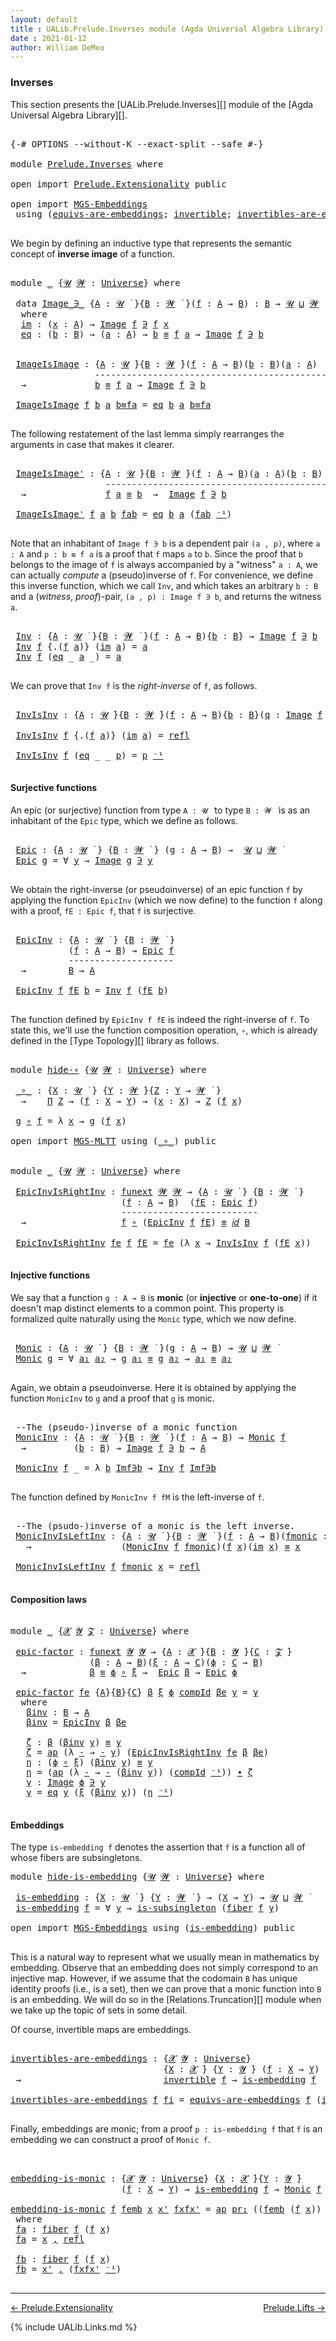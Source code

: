 ```yaml
---
layout: default
title : UALib.Prelude.Inverses module (Agda Universal Algebra Library)
date : 2021-01-12
author: William DeMeo
---
```


### <a id="inverses">Inverses</a>

This section presents the [UALib.Prelude.Inverses][] module of the [Agda Universal Algebra Library][].

<pre class="Agda">

<a id="290" class="Symbol">{-#</a> <a id="294" class="Keyword">OPTIONS</a> <a id="302" class="Pragma">--without-K</a> <a id="314" class="Pragma">--exact-split</a> <a id="328" class="Pragma">--safe</a> <a id="335" class="Symbol">#-}</a>

<a id="340" class="Keyword">module</a> <a id="347" href="Prelude.Inverses.html" class="Module">Prelude.Inverses</a> <a id="364" class="Keyword">where</a>

<a id="371" class="Keyword">open</a> <a id="376" class="Keyword">import</a> <a id="383" href="Prelude.Extensionality.html" class="Module">Prelude.Extensionality</a> <a id="406" class="Keyword">public</a>

<a id="414" class="Keyword">open</a> <a id="419" class="Keyword">import</a> <a id="426" href="MGS-Embeddings.html" class="Module">MGS-Embeddings</a>
 <a id="442" class="Keyword">using</a> <a id="448" class="Symbol">(</a><a id="449" href="MGS-Embeddings.html#1410" class="Function">equivs-are-embeddings</a><a id="470" class="Symbol">;</a> <a id="472" href="MGS-Equivalences.html#370" class="Function">invertible</a><a id="482" class="Symbol">;</a> <a id="484" href="MGS-Equivalences.html#2127" class="Function">invertibles-are-equivs</a><a id="506" class="Symbol">)</a> <a id="508" class="Keyword">public</a>

</pre>

We begin by defining an inductive type that represents the semantic concept of **inverse image** of a function.

<pre class="Agda">

<a id="655" class="Keyword">module</a> <a id="662" href="Prelude.Inverses.html#662" class="Module">_</a> <a id="664" class="Symbol">{</a><a id="665" href="Prelude.Inverses.html#665" class="Bound">𝓤</a> <a id="667" href="Prelude.Inverses.html#667" class="Bound">𝓦</a> <a id="669" class="Symbol">:</a> <a id="671" href="Agda.Primitive.html#423" class="Postulate">Universe</a><a id="679" class="Symbol">}</a> <a id="681" class="Keyword">where</a>

 <a id="689" class="Keyword">data</a> <a id="694" href="Prelude.Inverses.html#694" class="Datatype Operator">Image_∋_</a> <a id="703" class="Symbol">{</a><a id="704" href="Prelude.Inverses.html#704" class="Bound">A</a> <a id="706" class="Symbol">:</a> <a id="708" href="Prelude.Inverses.html#665" class="Bound">𝓤</a> <a id="710" href="Universes.html#403" class="Function Operator">̇</a> <a id="712" class="Symbol">}{</a><a id="714" href="Prelude.Inverses.html#714" class="Bound">B</a> <a id="716" class="Symbol">:</a> <a id="718" href="Prelude.Inverses.html#667" class="Bound">𝓦</a> <a id="720" href="Universes.html#403" class="Function Operator">̇</a> <a id="722" class="Symbol">}(</a><a id="724" href="Prelude.Inverses.html#724" class="Bound">f</a> <a id="726" class="Symbol">:</a> <a id="728" href="Prelude.Inverses.html#704" class="Bound">A</a> <a id="730" class="Symbol">→</a> <a id="732" href="Prelude.Inverses.html#714" class="Bound">B</a><a id="733" class="Symbol">)</a> <a id="735" class="Symbol">:</a> <a id="737" href="Prelude.Inverses.html#714" class="Bound">B</a> <a id="739" class="Symbol">→</a> <a id="741" href="Prelude.Inverses.html#665" class="Bound">𝓤</a> <a id="743" href="Agda.Primitive.html#636" class="Primitive Operator">⊔</a> <a id="745" href="Prelude.Inverses.html#667" class="Bound">𝓦</a> <a id="747" href="Universes.html#403" class="Function Operator">̇</a>
  <a id="751" class="Keyword">where</a>
  <a id="759" href="Prelude.Inverses.html#759" class="InductiveConstructor">im</a> <a id="762" class="Symbol">:</a> <a id="764" class="Symbol">(</a><a id="765" href="Prelude.Inverses.html#765" class="Bound">x</a> <a id="767" class="Symbol">:</a> <a id="769" href="Prelude.Inverses.html#704" class="Bound">A</a><a id="770" class="Symbol">)</a> <a id="772" class="Symbol">→</a> <a id="774" href="Prelude.Inverses.html#694" class="Datatype Operator">Image</a> <a id="780" href="Prelude.Inverses.html#724" class="Bound">f</a> <a id="782" href="Prelude.Inverses.html#694" class="Datatype Operator">∋</a> <a id="784" href="Prelude.Inverses.html#724" class="Bound">f</a> <a id="786" href="Prelude.Inverses.html#765" class="Bound">x</a>
  <a id="790" href="Prelude.Inverses.html#790" class="InductiveConstructor">eq</a> <a id="793" class="Symbol">:</a> <a id="795" class="Symbol">(</a><a id="796" href="Prelude.Inverses.html#796" class="Bound">b</a> <a id="798" class="Symbol">:</a> <a id="800" href="Prelude.Inverses.html#714" class="Bound">B</a><a id="801" class="Symbol">)</a> <a id="803" class="Symbol">→</a> <a id="805" class="Symbol">(</a><a id="806" href="Prelude.Inverses.html#806" class="Bound">a</a> <a id="808" class="Symbol">:</a> <a id="810" href="Prelude.Inverses.html#704" class="Bound">A</a><a id="811" class="Symbol">)</a> <a id="813" class="Symbol">→</a> <a id="815" href="Prelude.Inverses.html#796" class="Bound">b</a> <a id="817" href="Prelude.Equality.html#1231" class="Datatype Operator">≡</a> <a id="819" href="Prelude.Inverses.html#724" class="Bound">f</a> <a id="821" href="Prelude.Inverses.html#806" class="Bound">a</a> <a id="823" class="Symbol">→</a> <a id="825" href="Prelude.Inverses.html#694" class="Datatype Operator">Image</a> <a id="831" href="Prelude.Inverses.html#724" class="Bound">f</a> <a id="833" href="Prelude.Inverses.html#694" class="Datatype Operator">∋</a> <a id="835" href="Prelude.Inverses.html#796" class="Bound">b</a>


 <a id="840" href="Prelude.Inverses.html#840" class="Function">ImageIsImage</a> <a id="853" class="Symbol">:</a> <a id="855" class="Symbol">{</a><a id="856" href="Prelude.Inverses.html#856" class="Bound">A</a> <a id="858" class="Symbol">:</a> <a id="860" href="Prelude.Inverses.html#665" class="Bound">𝓤</a> <a id="862" href="Universes.html#403" class="Function Operator">̇</a><a id="863" class="Symbol">}{</a><a id="865" href="Prelude.Inverses.html#865" class="Bound">B</a> <a id="867" class="Symbol">:</a> <a id="869" href="Prelude.Inverses.html#667" class="Bound">𝓦</a> <a id="871" href="Universes.html#403" class="Function Operator">̇</a><a id="872" class="Symbol">}(</a><a id="874" href="Prelude.Inverses.html#874" class="Bound">f</a> <a id="876" class="Symbol">:</a> <a id="878" href="Prelude.Inverses.html#856" class="Bound">A</a> <a id="880" class="Symbol">→</a> <a id="882" href="Prelude.Inverses.html#865" class="Bound">B</a><a id="883" class="Symbol">)(</a><a id="885" href="Prelude.Inverses.html#885" class="Bound">b</a> <a id="887" class="Symbol">:</a> <a id="889" href="Prelude.Inverses.html#865" class="Bound">B</a><a id="890" class="Symbol">)(</a><a id="892" href="Prelude.Inverses.html#892" class="Bound">a</a> <a id="894" class="Symbol">:</a> <a id="896" href="Prelude.Inverses.html#856" class="Bound">A</a><a id="897" class="Symbol">)</a>
                <a id="915" class="Comment">---------------------------------------------</a>
  <a id="963" class="Symbol">→</a>             <a id="977" href="Prelude.Inverses.html#885" class="Bound">b</a> <a id="979" href="Prelude.Equality.html#1231" class="Datatype Operator">≡</a> <a id="981" href="Prelude.Inverses.html#874" class="Bound">f</a> <a id="983" href="Prelude.Inverses.html#892" class="Bound">a</a> <a id="985" class="Symbol">→</a> <a id="987" href="Prelude.Inverses.html#694" class="Datatype Operator">Image</a> <a id="993" href="Prelude.Inverses.html#874" class="Bound">f</a> <a id="995" href="Prelude.Inverses.html#694" class="Datatype Operator">∋</a> <a id="997" href="Prelude.Inverses.html#885" class="Bound">b</a>

 <a id="1001" href="Prelude.Inverses.html#840" class="Function">ImageIsImage</a> <a id="1014" href="Prelude.Inverses.html#1014" class="Bound">f</a> <a id="1016" href="Prelude.Inverses.html#1016" class="Bound">b</a> <a id="1018" href="Prelude.Inverses.html#1018" class="Bound">a</a> <a id="1020" href="Prelude.Inverses.html#1020" class="Bound">b≡fa</a> <a id="1025" class="Symbol">=</a> <a id="1027" href="Prelude.Inverses.html#790" class="InductiveConstructor">eq</a> <a id="1030" href="Prelude.Inverses.html#1016" class="Bound">b</a> <a id="1032" href="Prelude.Inverses.html#1018" class="Bound">a</a> <a id="1034" href="Prelude.Inverses.html#1020" class="Bound">b≡fa</a>

</pre>

The following restatement of the last lemma simply rearranges the arguments in case that makes it clearer.

<pre class="Agda">

 <a id="1175" href="Prelude.Inverses.html#1175" class="Function">ImageIsImage&#39;</a> <a id="1189" class="Symbol">:</a> <a id="1191" class="Symbol">{</a><a id="1192" href="Prelude.Inverses.html#1192" class="Bound">A</a> <a id="1194" class="Symbol">:</a> <a id="1196" href="Prelude.Inverses.html#665" class="Bound">𝓤</a> <a id="1198" href="Universes.html#403" class="Function Operator">̇</a><a id="1199" class="Symbol">}{</a><a id="1201" href="Prelude.Inverses.html#1201" class="Bound">B</a> <a id="1203" class="Symbol">:</a> <a id="1205" href="Prelude.Inverses.html#667" class="Bound">𝓦</a> <a id="1207" href="Universes.html#403" class="Function Operator">̇</a><a id="1208" class="Symbol">}(</a><a id="1210" href="Prelude.Inverses.html#1210" class="Bound">f</a> <a id="1212" class="Symbol">:</a> <a id="1214" href="Prelude.Inverses.html#1192" class="Bound">A</a> <a id="1216" class="Symbol">→</a> <a id="1218" href="Prelude.Inverses.html#1201" class="Bound">B</a><a id="1219" class="Symbol">)(</a><a id="1221" href="Prelude.Inverses.html#1221" class="Bound">a</a> <a id="1223" class="Symbol">:</a> <a id="1225" href="Prelude.Inverses.html#1192" class="Bound">A</a><a id="1226" class="Symbol">)(</a><a id="1228" href="Prelude.Inverses.html#1228" class="Bound">b</a> <a id="1230" class="Symbol">:</a> <a id="1232" href="Prelude.Inverses.html#1201" class="Bound">B</a><a id="1233" class="Symbol">)</a>
                  <a id="1253" class="Comment">---------------------------------------------</a>
  <a id="1301" class="Symbol">→</a>               <a id="1317" href="Prelude.Inverses.html#1210" class="Bound">f</a> <a id="1319" href="Prelude.Inverses.html#1221" class="Bound">a</a> <a id="1321" href="Prelude.Equality.html#1231" class="Datatype Operator">≡</a> <a id="1323" href="Prelude.Inverses.html#1228" class="Bound">b</a>  <a id="1326" class="Symbol">→</a>  <a id="1329" href="Prelude.Inverses.html#694" class="Datatype Operator">Image</a> <a id="1335" href="Prelude.Inverses.html#1210" class="Bound">f</a> <a id="1337" href="Prelude.Inverses.html#694" class="Datatype Operator">∋</a> <a id="1339" href="Prelude.Inverses.html#1228" class="Bound">b</a>

 <a id="1343" href="Prelude.Inverses.html#1175" class="Function">ImageIsImage&#39;</a> <a id="1357" href="Prelude.Inverses.html#1357" class="Bound">f</a> <a id="1359" href="Prelude.Inverses.html#1359" class="Bound">a</a> <a id="1361" href="Prelude.Inverses.html#1361" class="Bound">b</a> <a id="1363" href="Prelude.Inverses.html#1363" class="Bound">fab</a> <a id="1367" class="Symbol">=</a> <a id="1369" href="Prelude.Inverses.html#790" class="InductiveConstructor">eq</a> <a id="1372" href="Prelude.Inverses.html#1361" class="Bound">b</a> <a id="1374" href="Prelude.Inverses.html#1359" class="Bound">a</a> <a id="1376" class="Symbol">(</a><a id="1377" href="Prelude.Inverses.html#1363" class="Bound">fab</a> <a id="1381" href="MGS-MLTT.html#6125" class="Function Operator">⁻¹</a><a id="1383" class="Symbol">)</a>

</pre>

Note that an inhabitant of `Image f ∋ b` is a dependent pair `(a , p)`, where `a : A` and `p : b ≡ f a` is a proof that `f` maps `a` to `b`.  Since the proof that `b` belongs to the image of `f` is always accompanied by a "witness" `a : A`, we can actually *compute* a (pseudo)inverse of `f`. For convenience, we define this inverse function, which we call `Inv`, and which takes an arbitrary `b : B` and a (*witness*, *proof*)-pair, `(a , p) : Image f ∋ b`, and returns the witness `a`.

<pre class="Agda">

 <a id="1902" href="Prelude.Inverses.html#1902" class="Function">Inv</a> <a id="1906" class="Symbol">:</a> <a id="1908" class="Symbol">{</a><a id="1909" href="Prelude.Inverses.html#1909" class="Bound">A</a> <a id="1911" class="Symbol">:</a> <a id="1913" href="Prelude.Inverses.html#665" class="Bound">𝓤</a> <a id="1915" href="Universes.html#403" class="Function Operator">̇</a> <a id="1917" class="Symbol">}{</a><a id="1919" href="Prelude.Inverses.html#1919" class="Bound">B</a> <a id="1921" class="Symbol">:</a> <a id="1923" href="Prelude.Inverses.html#667" class="Bound">𝓦</a> <a id="1925" href="Universes.html#403" class="Function Operator">̇</a> <a id="1927" class="Symbol">}(</a><a id="1929" href="Prelude.Inverses.html#1929" class="Bound">f</a> <a id="1931" class="Symbol">:</a> <a id="1933" href="Prelude.Inverses.html#1909" class="Bound">A</a> <a id="1935" class="Symbol">→</a> <a id="1937" href="Prelude.Inverses.html#1919" class="Bound">B</a><a id="1938" class="Symbol">){</a><a id="1940" href="Prelude.Inverses.html#1940" class="Bound">b</a> <a id="1942" class="Symbol">:</a> <a id="1944" href="Prelude.Inverses.html#1919" class="Bound">B</a><a id="1945" class="Symbol">}</a> <a id="1947" class="Symbol">→</a> <a id="1949" href="Prelude.Inverses.html#694" class="Datatype Operator">Image</a> <a id="1955" href="Prelude.Inverses.html#1929" class="Bound">f</a> <a id="1957" href="Prelude.Inverses.html#694" class="Datatype Operator">∋</a> <a id="1959" href="Prelude.Inverses.html#1940" class="Bound">b</a>  <a id="1962" class="Symbol">→</a>  <a id="1965" href="Prelude.Inverses.html#1909" class="Bound">A</a>
 <a id="1968" href="Prelude.Inverses.html#1902" class="Function">Inv</a> <a id="1972" href="Prelude.Inverses.html#1972" class="Bound">f</a> <a id="1974" class="Symbol">{</a><a id="1975" class="DottedPattern Symbol">.(</a><a id="1977" href="Prelude.Inverses.html#1972" class="DottedPattern Bound">f</a> <a id="1979" href="Prelude.Inverses.html#1987" class="DottedPattern Bound">a</a><a id="1980" class="DottedPattern Symbol">)</a><a id="1981" class="Symbol">}</a> <a id="1983" class="Symbol">(</a><a id="1984" href="Prelude.Inverses.html#759" class="InductiveConstructor">im</a> <a id="1987" href="Prelude.Inverses.html#1987" class="Bound">a</a><a id="1988" class="Symbol">)</a> <a id="1990" class="Symbol">=</a> <a id="1992" href="Prelude.Inverses.html#1987" class="Bound">a</a>
 <a id="1995" href="Prelude.Inverses.html#1902" class="Function">Inv</a> <a id="1999" href="Prelude.Inverses.html#1999" class="Bound">f</a> <a id="2001" class="Symbol">(</a><a id="2002" href="Prelude.Inverses.html#790" class="InductiveConstructor">eq</a> <a id="2005" class="Symbol">_</a> <a id="2007" href="Prelude.Inverses.html#2007" class="Bound">a</a> <a id="2009" class="Symbol">_)</a> <a id="2012" class="Symbol">=</a> <a id="2014" href="Prelude.Inverses.html#2007" class="Bound">a</a>

</pre>

We can prove that `Inv f` is the *right-inverse* of `f`, as follows.

<pre class="Agda">

 <a id="2114" href="Prelude.Inverses.html#2114" class="Function">InvIsInv</a> <a id="2123" class="Symbol">:</a> <a id="2125" class="Symbol">{</a><a id="2126" href="Prelude.Inverses.html#2126" class="Bound">A</a> <a id="2128" class="Symbol">:</a> <a id="2130" href="Prelude.Inverses.html#665" class="Bound">𝓤</a> <a id="2132" href="Universes.html#403" class="Function Operator">̇</a><a id="2133" class="Symbol">}{</a><a id="2135" href="Prelude.Inverses.html#2135" class="Bound">B</a> <a id="2137" class="Symbol">:</a> <a id="2139" href="Prelude.Inverses.html#667" class="Bound">𝓦</a> <a id="2141" href="Universes.html#403" class="Function Operator">̇</a><a id="2142" class="Symbol">}(</a><a id="2144" href="Prelude.Inverses.html#2144" class="Bound">f</a> <a id="2146" class="Symbol">:</a> <a id="2148" href="Prelude.Inverses.html#2126" class="Bound">A</a> <a id="2150" class="Symbol">→</a> <a id="2152" href="Prelude.Inverses.html#2135" class="Bound">B</a><a id="2153" class="Symbol">){</a><a id="2155" href="Prelude.Inverses.html#2155" class="Bound">b</a> <a id="2157" class="Symbol">:</a> <a id="2159" href="Prelude.Inverses.html#2135" class="Bound">B</a><a id="2160" class="Symbol">}(</a><a id="2162" href="Prelude.Inverses.html#2162" class="Bound">q</a> <a id="2164" class="Symbol">:</a> <a id="2166" href="Prelude.Inverses.html#694" class="Datatype Operator">Image</a> <a id="2172" href="Prelude.Inverses.html#2144" class="Bound">f</a> <a id="2174" href="Prelude.Inverses.html#694" class="Datatype Operator">∋</a> <a id="2176" href="Prelude.Inverses.html#2155" class="Bound">b</a><a id="2177" class="Symbol">)</a> <a id="2179" class="Symbol">→</a> <a id="2181" href="Prelude.Inverses.html#2144" class="Bound">f</a><a id="2182" class="Symbol">(</a><a id="2183" href="Prelude.Inverses.html#1902" class="Function">Inv</a> <a id="2187" href="Prelude.Inverses.html#2144" class="Bound">f</a> <a id="2189" href="Prelude.Inverses.html#2162" class="Bound">q</a><a id="2190" class="Symbol">)</a> <a id="2192" href="Prelude.Equality.html#1231" class="Datatype Operator">≡</a> <a id="2194" href="Prelude.Inverses.html#2155" class="Bound">b</a>

 <a id="2198" href="Prelude.Inverses.html#2114" class="Function">InvIsInv</a> <a id="2207" href="Prelude.Inverses.html#2207" class="Bound">f</a> <a id="2209" class="Symbol">{</a><a id="2210" class="DottedPattern Symbol">.(</a><a id="2212" href="Prelude.Inverses.html#2207" class="DottedPattern Bound">f</a> <a id="2214" href="Prelude.Inverses.html#2222" class="DottedPattern Bound">a</a><a id="2215" class="DottedPattern Symbol">)</a><a id="2216" class="Symbol">}</a> <a id="2218" class="Symbol">(</a><a id="2219" href="Prelude.Inverses.html#759" class="InductiveConstructor">im</a> <a id="2222" href="Prelude.Inverses.html#2222" class="Bound">a</a><a id="2223" class="Symbol">)</a> <a id="2225" class="Symbol">=</a> <a id="2227" href="Identity-Type.html#162" class="InductiveConstructor">refl</a>

 <a id="2234" href="Prelude.Inverses.html#2114" class="Function">InvIsInv</a> <a id="2243" href="Prelude.Inverses.html#2243" class="Bound">f</a> <a id="2245" class="Symbol">(</a><a id="2246" href="Prelude.Inverses.html#790" class="InductiveConstructor">eq</a> <a id="2249" class="Symbol">_</a> <a id="2251" class="Symbol">_</a> <a id="2253" href="Prelude.Inverses.html#2253" class="Bound">p</a><a id="2254" class="Symbol">)</a> <a id="2256" class="Symbol">=</a> <a id="2258" href="Prelude.Inverses.html#2253" class="Bound">p</a> <a id="2260" href="MGS-MLTT.html#6125" class="Function Operator">⁻¹</a>

</pre>





#### <a id="surjective-functions">Surjective functions</a>

An epic (or surjective) function from type `A : 𝓤 ̇` to type `B : 𝓦 ̇` is as an inhabitant of the `Epic` type, which we define as follows.

<pre class="Agda">

 <a id="2495" href="Prelude.Inverses.html#2495" class="Function">Epic</a> <a id="2500" class="Symbol">:</a> <a id="2502" class="Symbol">{</a><a id="2503" href="Prelude.Inverses.html#2503" class="Bound">A</a> <a id="2505" class="Symbol">:</a> <a id="2507" href="Prelude.Inverses.html#665" class="Bound">𝓤</a> <a id="2509" href="Universes.html#403" class="Function Operator">̇</a> <a id="2511" class="Symbol">}</a> <a id="2513" class="Symbol">{</a><a id="2514" href="Prelude.Inverses.html#2514" class="Bound">B</a> <a id="2516" class="Symbol">:</a> <a id="2518" href="Prelude.Inverses.html#667" class="Bound">𝓦</a> <a id="2520" href="Universes.html#403" class="Function Operator">̇</a> <a id="2522" class="Symbol">}</a> <a id="2524" class="Symbol">(</a><a id="2525" href="Prelude.Inverses.html#2525" class="Bound">g</a> <a id="2527" class="Symbol">:</a> <a id="2529" href="Prelude.Inverses.html#2503" class="Bound">A</a> <a id="2531" class="Symbol">→</a> <a id="2533" href="Prelude.Inverses.html#2514" class="Bound">B</a><a id="2534" class="Symbol">)</a> <a id="2536" class="Symbol">→</a>  <a id="2539" href="Prelude.Inverses.html#665" class="Bound">𝓤</a> <a id="2541" href="Agda.Primitive.html#636" class="Primitive Operator">⊔</a> <a id="2543" href="Prelude.Inverses.html#667" class="Bound">𝓦</a> <a id="2545" href="Universes.html#403" class="Function Operator">̇</a>
 <a id="2548" href="Prelude.Inverses.html#2495" class="Function">Epic</a> <a id="2553" href="Prelude.Inverses.html#2553" class="Bound">g</a> <a id="2555" class="Symbol">=</a> <a id="2557" class="Symbol">∀</a> <a id="2559" href="Prelude.Inverses.html#2559" class="Bound">y</a> <a id="2561" class="Symbol">→</a> <a id="2563" href="Prelude.Inverses.html#694" class="Datatype Operator">Image</a> <a id="2569" href="Prelude.Inverses.html#2553" class="Bound">g</a> <a id="2571" href="Prelude.Inverses.html#694" class="Datatype Operator">∋</a> <a id="2573" href="Prelude.Inverses.html#2559" class="Bound">y</a>

</pre>

We obtain the right-inverse (or pseudoinverse) of an epic function `f` by applying the function `EpicInv` (which we now define) to the function `f` along with a proof, `fE : Epic f`, that `f` is surjective.

<pre class="Agda">

 <a id="2811" href="Prelude.Inverses.html#2811" class="Function">EpicInv</a> <a id="2819" class="Symbol">:</a> <a id="2821" class="Symbol">{</a><a id="2822" href="Prelude.Inverses.html#2822" class="Bound">A</a> <a id="2824" class="Symbol">:</a> <a id="2826" href="Prelude.Inverses.html#665" class="Bound">𝓤</a> <a id="2828" href="Universes.html#403" class="Function Operator">̇</a> <a id="2830" class="Symbol">}</a> <a id="2832" class="Symbol">{</a><a id="2833" href="Prelude.Inverses.html#2833" class="Bound">B</a> <a id="2835" class="Symbol">:</a> <a id="2837" href="Prelude.Inverses.html#667" class="Bound">𝓦</a> <a id="2839" href="Universes.html#403" class="Function Operator">̇</a> <a id="2841" class="Symbol">}</a>
           <a id="2854" class="Symbol">(</a><a id="2855" href="Prelude.Inverses.html#2855" class="Bound">f</a> <a id="2857" class="Symbol">:</a> <a id="2859" href="Prelude.Inverses.html#2822" class="Bound">A</a> <a id="2861" class="Symbol">→</a> <a id="2863" href="Prelude.Inverses.html#2833" class="Bound">B</a><a id="2864" class="Symbol">)</a> <a id="2866" class="Symbol">→</a> <a id="2868" href="Prelude.Inverses.html#2495" class="Function">Epic</a> <a id="2873" href="Prelude.Inverses.html#2855" class="Bound">f</a>
           <a id="2886" class="Comment">--------------------</a>
  <a id="2909" class="Symbol">→</a>        <a id="2918" href="Prelude.Inverses.html#2833" class="Bound">B</a> <a id="2920" class="Symbol">→</a> <a id="2922" href="Prelude.Inverses.html#2822" class="Bound">A</a>

 <a id="2926" href="Prelude.Inverses.html#2811" class="Function">EpicInv</a> <a id="2934" href="Prelude.Inverses.html#2934" class="Bound">f</a> <a id="2936" href="Prelude.Inverses.html#2936" class="Bound">fE</a> <a id="2939" href="Prelude.Inverses.html#2939" class="Bound">b</a> <a id="2941" class="Symbol">=</a> <a id="2943" href="Prelude.Inverses.html#1902" class="Function">Inv</a> <a id="2947" href="Prelude.Inverses.html#2934" class="Bound">f</a> <a id="2949" class="Symbol">(</a><a id="2950" href="Prelude.Inverses.html#2936" class="Bound">fE</a> <a id="2953" href="Prelude.Inverses.html#2939" class="Bound">b</a><a id="2954" class="Symbol">)</a>

</pre>

The function defined by `EpicInv f fE` is indeed the right-inverse of `f`. To state this, we'll use the function composition operation, `∘`, which is already defined in the [Type Topology][] library as follows.

<pre class="Agda">

<a id="3195" class="Keyword">module</a> <a id="hide-∘"></a><a id="3202" href="Prelude.Inverses.html#3202" class="Module">hide-∘</a> <a id="3209" class="Symbol">{</a><a id="3210" href="Prelude.Inverses.html#3210" class="Bound">𝓤</a> <a id="3212" href="Prelude.Inverses.html#3212" class="Bound">𝓦</a> <a id="3214" class="Symbol">:</a> <a id="3216" href="Agda.Primitive.html#423" class="Postulate">Universe</a><a id="3224" class="Symbol">}</a> <a id="3226" class="Keyword">where</a>

 <a id="hide-∘._∘_"></a><a id="3234" href="Prelude.Inverses.html#3234" class="Function Operator">_∘_</a> <a id="3238" class="Symbol">:</a> <a id="3240" class="Symbol">{</a><a id="3241" href="Prelude.Inverses.html#3241" class="Bound">X</a> <a id="3243" class="Symbol">:</a> <a id="3245" href="Prelude.Inverses.html#3210" class="Bound">𝓤</a> <a id="3247" href="Universes.html#403" class="Function Operator">̇</a> <a id="3249" class="Symbol">}</a> <a id="3251" class="Symbol">{</a><a id="3252" href="Prelude.Inverses.html#3252" class="Bound">Y</a> <a id="3254" class="Symbol">:</a> <a id="3256" href="Prelude.Inverses.html#3212" class="Bound">𝓦</a> <a id="3258" href="Universes.html#403" class="Function Operator">̇</a><a id="3259" class="Symbol">}{</a><a id="3261" href="Prelude.Inverses.html#3261" class="Bound">Z</a> <a id="3263" class="Symbol">:</a> <a id="3265" href="Prelude.Inverses.html#3252" class="Bound">Y</a> <a id="3267" class="Symbol">→</a> <a id="3269" href="Prelude.Inverses.html#3212" class="Bound">𝓦</a> <a id="3271" href="Universes.html#403" class="Function Operator">̇</a> <a id="3273" class="Symbol">}</a>
  <a id="3277" class="Symbol">→</a>    <a id="3282" href="MGS-MLTT.html#3562" class="Function">Π</a> <a id="3284" href="Prelude.Inverses.html#3261" class="Bound">Z</a> <a id="3286" class="Symbol">→</a> <a id="3288" class="Symbol">(</a><a id="3289" href="Prelude.Inverses.html#3289" class="Bound">f</a> <a id="3291" class="Symbol">:</a> <a id="3293" href="Prelude.Inverses.html#3241" class="Bound">X</a> <a id="3295" class="Symbol">→</a> <a id="3297" href="Prelude.Inverses.html#3252" class="Bound">Y</a><a id="3298" class="Symbol">)</a> <a id="3300" class="Symbol">→</a> <a id="3302" class="Symbol">(</a><a id="3303" href="Prelude.Inverses.html#3303" class="Bound">x</a> <a id="3305" class="Symbol">:</a> <a id="3307" href="Prelude.Inverses.html#3241" class="Bound">X</a><a id="3308" class="Symbol">)</a> <a id="3310" class="Symbol">→</a> <a id="3312" href="Prelude.Inverses.html#3261" class="Bound">Z</a> <a id="3314" class="Symbol">(</a><a id="3315" href="Prelude.Inverses.html#3289" class="Bound">f</a> <a id="3317" href="Prelude.Inverses.html#3303" class="Bound">x</a><a id="3318" class="Symbol">)</a>

 <a id="3322" href="Prelude.Inverses.html#3322" class="Bound">g</a> <a id="3324" href="Prelude.Inverses.html#3234" class="Function Operator">∘</a> <a id="3326" href="Prelude.Inverses.html#3326" class="Bound">f</a> <a id="3328" class="Symbol">=</a> <a id="3330" class="Symbol">λ</a> <a id="3332" href="Prelude.Inverses.html#3332" class="Bound">x</a> <a id="3334" class="Symbol">→</a> <a id="3336" href="Prelude.Inverses.html#3322" class="Bound">g</a> <a id="3338" class="Symbol">(</a><a id="3339" href="Prelude.Inverses.html#3326" class="Bound">f</a> <a id="3341" href="Prelude.Inverses.html#3332" class="Bound">x</a><a id="3342" class="Symbol">)</a>

<a id="3345" class="Keyword">open</a> <a id="3350" class="Keyword">import</a> <a id="3357" href="MGS-MLTT.html" class="Module">MGS-MLTT</a> <a id="3366" class="Keyword">using</a> <a id="3372" class="Symbol">(</a><a id="3373" href="MGS-MLTT.html#3813" class="Function Operator">_∘_</a><a id="3376" class="Symbol">)</a> <a id="3378" class="Keyword">public</a>


<a id="3387" class="Keyword">module</a> <a id="3394" href="Prelude.Inverses.html#3394" class="Module">_</a> <a id="3396" class="Symbol">{</a><a id="3397" href="Prelude.Inverses.html#3397" class="Bound">𝓤</a> <a id="3399" href="Prelude.Inverses.html#3399" class="Bound">𝓦</a> <a id="3401" class="Symbol">:</a> <a id="3403" href="Agda.Primitive.html#423" class="Postulate">Universe</a><a id="3411" class="Symbol">}</a> <a id="3413" class="Keyword">where</a>

 <a id="3421" href="Prelude.Inverses.html#3421" class="Function">EpicInvIsRightInv</a> <a id="3439" class="Symbol">:</a> <a id="3441" href="MGS-FunExt-from-Univalence.html#393" class="Function">funext</a> <a id="3448" href="Prelude.Inverses.html#3399" class="Bound">𝓦</a> <a id="3450" href="Prelude.Inverses.html#3399" class="Bound">𝓦</a> <a id="3452" class="Symbol">→</a> <a id="3454" class="Symbol">{</a><a id="3455" href="Prelude.Inverses.html#3455" class="Bound">A</a> <a id="3457" class="Symbol">:</a> <a id="3459" href="Prelude.Inverses.html#3397" class="Bound">𝓤</a> <a id="3461" href="Universes.html#403" class="Function Operator">̇</a> <a id="3463" class="Symbol">}</a> <a id="3465" class="Symbol">{</a><a id="3466" href="Prelude.Inverses.html#3466" class="Bound">B</a> <a id="3468" class="Symbol">:</a> <a id="3470" href="Prelude.Inverses.html#3399" class="Bound">𝓦</a> <a id="3472" href="Universes.html#403" class="Function Operator">̇</a> <a id="3474" class="Symbol">}</a>
                     <a id="3497" class="Symbol">(</a><a id="3498" href="Prelude.Inverses.html#3498" class="Bound">f</a> <a id="3500" class="Symbol">:</a> <a id="3502" href="Prelude.Inverses.html#3455" class="Bound">A</a> <a id="3504" class="Symbol">→</a> <a id="3506" href="Prelude.Inverses.html#3466" class="Bound">B</a><a id="3507" class="Symbol">)</a>  <a id="3510" class="Symbol">(</a><a id="3511" href="Prelude.Inverses.html#3511" class="Bound">fE</a> <a id="3514" class="Symbol">:</a> <a id="3516" href="Prelude.Inverses.html#2495" class="Function">Epic</a> <a id="3521" href="Prelude.Inverses.html#3498" class="Bound">f</a><a id="3522" class="Symbol">)</a>
                     <a id="3545" class="Comment">--------------------------</a>
  <a id="3574" class="Symbol">→</a>                  <a id="3593" href="Prelude.Inverses.html#3498" class="Bound">f</a> <a id="3595" href="MGS-MLTT.html#3813" class="Function Operator">∘</a> <a id="3597" class="Symbol">(</a><a id="3598" href="Prelude.Inverses.html#2811" class="Function">EpicInv</a> <a id="3606" href="Prelude.Inverses.html#3498" class="Bound">f</a> <a id="3608" href="Prelude.Inverses.html#3511" class="Bound">fE</a><a id="3610" class="Symbol">)</a> <a id="3612" href="Prelude.Equality.html#1231" class="Datatype Operator">≡</a> <a id="3614" href="MGS-MLTT.html#3778" class="Function">𝑖𝑑</a> <a id="3617" href="Prelude.Inverses.html#3466" class="Bound">B</a>

 <a id="3621" href="Prelude.Inverses.html#3421" class="Function">EpicInvIsRightInv</a> <a id="3639" href="Prelude.Inverses.html#3639" class="Bound">fe</a> <a id="3642" href="Prelude.Inverses.html#3642" class="Bound">f</a> <a id="3644" href="Prelude.Inverses.html#3644" class="Bound">fE</a> <a id="3647" class="Symbol">=</a> <a id="3649" href="Prelude.Inverses.html#3639" class="Bound">fe</a> <a id="3652" class="Symbol">(λ</a> <a id="3655" href="Prelude.Inverses.html#3655" class="Bound">x</a> <a id="3657" class="Symbol">→</a> <a id="3659" href="Prelude.Inverses.html#2114" class="Function">InvIsInv</a> <a id="3668" href="Prelude.Inverses.html#3642" class="Bound">f</a> <a id="3670" class="Symbol">(</a><a id="3671" href="Prelude.Inverses.html#3644" class="Bound">fE</a> <a id="3674" href="Prelude.Inverses.html#3655" class="Bound">x</a><a id="3675" class="Symbol">))</a>

</pre>





#### <a id="injective-functions">Injective functions</a>

We say that a function `g : A → B` is **monic** (or **injective** or **one-to-one**) if it doesn't map distinct elements to a common point. This property is formalized quite naturally using the `Monic` type, which we now define.

<pre class="Agda">

 <a id="3998" href="Prelude.Inverses.html#3998" class="Function">Monic</a> <a id="4004" class="Symbol">:</a> <a id="4006" class="Symbol">{</a><a id="4007" href="Prelude.Inverses.html#4007" class="Bound">A</a> <a id="4009" class="Symbol">:</a> <a id="4011" href="Prelude.Inverses.html#3397" class="Bound">𝓤</a> <a id="4013" href="Universes.html#403" class="Function Operator">̇</a> <a id="4015" class="Symbol">}</a> <a id="4017" class="Symbol">{</a><a id="4018" href="Prelude.Inverses.html#4018" class="Bound">B</a> <a id="4020" class="Symbol">:</a> <a id="4022" href="Prelude.Inverses.html#3399" class="Bound">𝓦</a> <a id="4024" href="Universes.html#403" class="Function Operator">̇</a> <a id="4026" class="Symbol">}(</a><a id="4028" href="Prelude.Inverses.html#4028" class="Bound">g</a> <a id="4030" class="Symbol">:</a> <a id="4032" href="Prelude.Inverses.html#4007" class="Bound">A</a> <a id="4034" class="Symbol">→</a> <a id="4036" href="Prelude.Inverses.html#4018" class="Bound">B</a><a id="4037" class="Symbol">)</a> <a id="4039" class="Symbol">→</a> <a id="4041" href="Prelude.Inverses.html#3397" class="Bound">𝓤</a> <a id="4043" href="Agda.Primitive.html#636" class="Primitive Operator">⊔</a> <a id="4045" href="Prelude.Inverses.html#3399" class="Bound">𝓦</a> <a id="4047" href="Universes.html#403" class="Function Operator">̇</a>
 <a id="4050" href="Prelude.Inverses.html#3998" class="Function">Monic</a> <a id="4056" href="Prelude.Inverses.html#4056" class="Bound">g</a> <a id="4058" class="Symbol">=</a> <a id="4060" class="Symbol">∀</a> <a id="4062" href="Prelude.Inverses.html#4062" class="Bound">a₁</a> <a id="4065" href="Prelude.Inverses.html#4065" class="Bound">a₂</a> <a id="4068" class="Symbol">→</a> <a id="4070" href="Prelude.Inverses.html#4056" class="Bound">g</a> <a id="4072" href="Prelude.Inverses.html#4062" class="Bound">a₁</a> <a id="4075" href="Prelude.Equality.html#1231" class="Datatype Operator">≡</a> <a id="4077" href="Prelude.Inverses.html#4056" class="Bound">g</a> <a id="4079" href="Prelude.Inverses.html#4065" class="Bound">a₂</a> <a id="4082" class="Symbol">→</a> <a id="4084" href="Prelude.Inverses.html#4062" class="Bound">a₁</a> <a id="4087" href="Prelude.Equality.html#1231" class="Datatype Operator">≡</a> <a id="4089" href="Prelude.Inverses.html#4065" class="Bound">a₂</a>

</pre>

Again, we obtain a pseudoinverse. Here it is obtained by applying the function `MonicInv` to `g` and a proof that `g` is monic.

<pre class="Agda">

 <a id="4249" class="Comment">--The (pseudo-)inverse of a monic function</a>
 <a id="4293" href="Prelude.Inverses.html#4293" class="Function">MonicInv</a> <a id="4302" class="Symbol">:</a> <a id="4304" class="Symbol">{</a><a id="4305" href="Prelude.Inverses.html#4305" class="Bound">A</a> <a id="4307" class="Symbol">:</a> <a id="4309" href="Prelude.Inverses.html#3397" class="Bound">𝓤</a> <a id="4311" href="Universes.html#403" class="Function Operator">̇</a> <a id="4313" class="Symbol">}{</a><a id="4315" href="Prelude.Inverses.html#4315" class="Bound">B</a> <a id="4317" class="Symbol">:</a> <a id="4319" href="Prelude.Inverses.html#3399" class="Bound">𝓦</a> <a id="4321" href="Universes.html#403" class="Function Operator">̇</a> <a id="4323" class="Symbol">}(</a><a id="4325" href="Prelude.Inverses.html#4325" class="Bound">f</a> <a id="4327" class="Symbol">:</a> <a id="4329" href="Prelude.Inverses.html#4305" class="Bound">A</a> <a id="4331" class="Symbol">→</a> <a id="4333" href="Prelude.Inverses.html#4315" class="Bound">B</a><a id="4334" class="Symbol">)</a> <a id="4336" class="Symbol">→</a> <a id="4338" href="Prelude.Inverses.html#3998" class="Function">Monic</a> <a id="4344" href="Prelude.Inverses.html#4325" class="Bound">f</a>
  <a id="4348" class="Symbol">→</a>         <a id="4358" class="Symbol">(</a><a id="4359" href="Prelude.Inverses.html#4359" class="Bound">b</a> <a id="4361" class="Symbol">:</a> <a id="4363" href="Prelude.Inverses.html#4315" class="Bound">B</a><a id="4364" class="Symbol">)</a> <a id="4366" class="Symbol">→</a> <a id="4368" href="Prelude.Inverses.html#694" class="Datatype Operator">Image</a> <a id="4374" href="Prelude.Inverses.html#4325" class="Bound">f</a> <a id="4376" href="Prelude.Inverses.html#694" class="Datatype Operator">∋</a> <a id="4378" href="Prelude.Inverses.html#4359" class="Bound">b</a> <a id="4380" class="Symbol">→</a> <a id="4382" href="Prelude.Inverses.html#4305" class="Bound">A</a>

 <a id="4386" href="Prelude.Inverses.html#4293" class="Function">MonicInv</a> <a id="4395" href="Prelude.Inverses.html#4395" class="Bound">f</a> <a id="4397" class="Symbol">_</a> <a id="4399" class="Symbol">=</a> <a id="4401" class="Symbol">λ</a> <a id="4403" href="Prelude.Inverses.html#4403" class="Bound">b</a> <a id="4405" href="Prelude.Inverses.html#4405" class="Bound">Imf∋b</a> <a id="4411" class="Symbol">→</a> <a id="4413" href="Prelude.Inverses.html#1902" class="Function">Inv</a> <a id="4417" href="Prelude.Inverses.html#4395" class="Bound">f</a> <a id="4419" href="Prelude.Inverses.html#4405" class="Bound">Imf∋b</a>

</pre>

The function defined by `MonicInv f fM` is the left-inverse of `f`.

<pre class="Agda">

 <a id="4522" class="Comment">--The (psudo-)inverse of a monic is the left inverse.</a>
 <a id="4577" href="Prelude.Inverses.html#4577" class="Function">MonicInvIsLeftInv</a> <a id="4595" class="Symbol">:</a> <a id="4597" class="Symbol">{</a><a id="4598" href="Prelude.Inverses.html#4598" class="Bound">A</a> <a id="4600" class="Symbol">:</a> <a id="4602" href="Prelude.Inverses.html#3397" class="Bound">𝓤</a> <a id="4604" href="Universes.html#403" class="Function Operator">̇</a> <a id="4606" class="Symbol">}{</a><a id="4608" href="Prelude.Inverses.html#4608" class="Bound">B</a> <a id="4610" class="Symbol">:</a> <a id="4612" href="Prelude.Inverses.html#3399" class="Bound">𝓦</a> <a id="4614" href="Universes.html#403" class="Function Operator">̇</a> <a id="4616" class="Symbol">}(</a><a id="4618" href="Prelude.Inverses.html#4618" class="Bound">f</a> <a id="4620" class="Symbol">:</a> <a id="4622" href="Prelude.Inverses.html#4598" class="Bound">A</a> <a id="4624" class="Symbol">→</a> <a id="4626" href="Prelude.Inverses.html#4608" class="Bound">B</a><a id="4627" class="Symbol">)(</a><a id="4629" href="Prelude.Inverses.html#4629" class="Bound">fmonic</a> <a id="4636" class="Symbol">:</a> <a id="4638" href="Prelude.Inverses.html#3998" class="Function">Monic</a> <a id="4644" href="Prelude.Inverses.html#4618" class="Bound">f</a><a id="4645" class="Symbol">)(</a><a id="4647" href="Prelude.Inverses.html#4647" class="Bound">x</a> <a id="4649" class="Symbol">:</a> <a id="4651" href="Prelude.Inverses.html#4598" class="Bound">A</a><a id="4652" class="Symbol">)</a>
   <a id="4657" class="Symbol">→</a>                 <a id="4675" class="Symbol">(</a><a id="4676" href="Prelude.Inverses.html#4293" class="Function">MonicInv</a> <a id="4685" href="Prelude.Inverses.html#4618" class="Bound">f</a> <a id="4687" href="Prelude.Inverses.html#4629" class="Bound">fmonic</a><a id="4693" class="Symbol">)(</a><a id="4695" href="Prelude.Inverses.html#4618" class="Bound">f</a> <a id="4697" href="Prelude.Inverses.html#4647" class="Bound">x</a><a id="4698" class="Symbol">)(</a><a id="4700" href="Prelude.Inverses.html#759" class="InductiveConstructor">im</a> <a id="4703" href="Prelude.Inverses.html#4647" class="Bound">x</a><a id="4704" class="Symbol">)</a> <a id="4706" href="Prelude.Equality.html#1231" class="Datatype Operator">≡</a> <a id="4708" href="Prelude.Inverses.html#4647" class="Bound">x</a>

 <a id="4712" href="Prelude.Inverses.html#4577" class="Function">MonicInvIsLeftInv</a> <a id="4730" href="Prelude.Inverses.html#4730" class="Bound">f</a> <a id="4732" href="Prelude.Inverses.html#4732" class="Bound">fmonic</a> <a id="4739" href="Prelude.Inverses.html#4739" class="Bound">x</a> <a id="4741" class="Symbol">=</a> <a id="4743" href="Identity-Type.html#162" class="InductiveConstructor">refl</a>

</pre>



#### <a id="composition-laws">Composition laws</a>

<pre class="Agda">

<a id="4829" class="Keyword">module</a> <a id="4836" href="Prelude.Inverses.html#4836" class="Module">_</a> <a id="4838" class="Symbol">{</a><a id="4839" href="Prelude.Inverses.html#4839" class="Bound">𝓧</a> <a id="4841" href="Prelude.Inverses.html#4841" class="Bound">𝓨</a> <a id="4843" href="Prelude.Inverses.html#4843" class="Bound">𝓩</a> <a id="4845" class="Symbol">:</a> <a id="4847" href="Agda.Primitive.html#423" class="Postulate">Universe</a><a id="4855" class="Symbol">}</a> <a id="4857" class="Keyword">where</a>

 <a id="4865" href="Prelude.Inverses.html#4865" class="Function">epic-factor</a> <a id="4877" class="Symbol">:</a> <a id="4879" href="MGS-FunExt-from-Univalence.html#393" class="Function">funext</a> <a id="4886" href="Prelude.Inverses.html#4841" class="Bound">𝓨</a> <a id="4888" href="Prelude.Inverses.html#4841" class="Bound">𝓨</a> <a id="4890" class="Symbol">→</a> <a id="4892" class="Symbol">{</a><a id="4893" href="Prelude.Inverses.html#4893" class="Bound">A</a> <a id="4895" class="Symbol">:</a> <a id="4897" href="Prelude.Inverses.html#4839" class="Bound">𝓧</a> <a id="4899" href="Universes.html#403" class="Function Operator">̇</a><a id="4900" class="Symbol">}{</a><a id="4902" href="Prelude.Inverses.html#4902" class="Bound">B</a> <a id="4904" class="Symbol">:</a> <a id="4906" href="Prelude.Inverses.html#4841" class="Bound">𝓨</a> <a id="4908" href="Universes.html#403" class="Function Operator">̇</a><a id="4909" class="Symbol">}{</a><a id="4911" href="Prelude.Inverses.html#4911" class="Bound">C</a> <a id="4913" class="Symbol">:</a> <a id="4915" href="Prelude.Inverses.html#4843" class="Bound">𝓩</a> <a id="4917" href="Universes.html#403" class="Function Operator">̇</a><a id="4918" class="Symbol">}</a>
               <a id="4935" class="Symbol">(</a><a id="4936" href="Prelude.Inverses.html#4936" class="Bound">β</a> <a id="4938" class="Symbol">:</a> <a id="4940" href="Prelude.Inverses.html#4893" class="Bound">A</a> <a id="4942" class="Symbol">→</a> <a id="4944" href="Prelude.Inverses.html#4902" class="Bound">B</a><a id="4945" class="Symbol">)(</a><a id="4947" href="Prelude.Inverses.html#4947" class="Bound">ξ</a> <a id="4949" class="Symbol">:</a> <a id="4951" href="Prelude.Inverses.html#4893" class="Bound">A</a> <a id="4953" class="Symbol">→</a> <a id="4955" href="Prelude.Inverses.html#4911" class="Bound">C</a><a id="4956" class="Symbol">)(</a><a id="4958" href="Prelude.Inverses.html#4958" class="Bound">ϕ</a> <a id="4960" class="Symbol">:</a> <a id="4962" href="Prelude.Inverses.html#4911" class="Bound">C</a> <a id="4964" class="Symbol">→</a> <a id="4966" href="Prelude.Inverses.html#4902" class="Bound">B</a><a id="4967" class="Symbol">)</a>
  <a id="4971" class="Symbol">→</a>            <a id="4984" href="Prelude.Inverses.html#4936" class="Bound">β</a> <a id="4986" href="Prelude.Equality.html#1231" class="Datatype Operator">≡</a> <a id="4988" href="Prelude.Inverses.html#4958" class="Bound">ϕ</a> <a id="4990" href="MGS-MLTT.html#3813" class="Function Operator">∘</a> <a id="4992" href="Prelude.Inverses.html#4947" class="Bound">ξ</a> <a id="4994" class="Symbol">→</a>  <a id="4997" href="Prelude.Inverses.html#2495" class="Function">Epic</a> <a id="5002" href="Prelude.Inverses.html#4936" class="Bound">β</a> <a id="5004" class="Symbol">→</a> <a id="5006" href="Prelude.Inverses.html#2495" class="Function">Epic</a> <a id="5011" href="Prelude.Inverses.html#4958" class="Bound">ϕ</a>

 <a id="5015" href="Prelude.Inverses.html#4865" class="Function">epic-factor</a> <a id="5027" href="Prelude.Inverses.html#5027" class="Bound">fe</a> <a id="5030" class="Symbol">{</a><a id="5031" href="Prelude.Inverses.html#5031" class="Bound">A</a><a id="5032" class="Symbol">}{</a><a id="5034" href="Prelude.Inverses.html#5034" class="Bound">B</a><a id="5035" class="Symbol">}{</a><a id="5037" href="Prelude.Inverses.html#5037" class="Bound">C</a><a id="5038" class="Symbol">}</a> <a id="5040" href="Prelude.Inverses.html#5040" class="Bound">β</a> <a id="5042" href="Prelude.Inverses.html#5042" class="Bound">ξ</a> <a id="5044" href="Prelude.Inverses.html#5044" class="Bound">ϕ</a> <a id="5046" href="Prelude.Inverses.html#5046" class="Bound">compId</a> <a id="5053" href="Prelude.Inverses.html#5053" class="Bound">βe</a> <a id="5056" href="Prelude.Inverses.html#5056" class="Bound">y</a> <a id="5058" class="Symbol">=</a> <a id="5060" href="Prelude.Inverses.html#5260" class="Function">γ</a>
  <a id="5064" class="Keyword">where</a>
   <a id="5073" href="Prelude.Inverses.html#5073" class="Function">βinv</a> <a id="5078" class="Symbol">:</a> <a id="5080" href="Prelude.Inverses.html#5034" class="Bound">B</a> <a id="5082" class="Symbol">→</a> <a id="5084" href="Prelude.Inverses.html#5031" class="Bound">A</a>
   <a id="5089" href="Prelude.Inverses.html#5073" class="Function">βinv</a> <a id="5094" class="Symbol">=</a> <a id="5096" href="Prelude.Inverses.html#2811" class="Function">EpicInv</a> <a id="5104" href="Prelude.Inverses.html#5040" class="Bound">β</a> <a id="5106" href="Prelude.Inverses.html#5053" class="Bound">βe</a>

   <a id="5113" href="Prelude.Inverses.html#5113" class="Function">ζ</a> <a id="5115" class="Symbol">:</a> <a id="5117" href="Prelude.Inverses.html#5040" class="Bound">β</a> <a id="5119" class="Symbol">(</a><a id="5120" href="Prelude.Inverses.html#5073" class="Function">βinv</a> <a id="5125" href="Prelude.Inverses.html#5056" class="Bound">y</a><a id="5126" class="Symbol">)</a> <a id="5128" href="Prelude.Equality.html#1231" class="Datatype Operator">≡</a> <a id="5130" href="Prelude.Inverses.html#5056" class="Bound">y</a>
   <a id="5135" href="Prelude.Inverses.html#5113" class="Function">ζ</a> <a id="5137" class="Symbol">=</a> <a id="5139" href="MGS-MLTT.html#6613" class="Function">ap</a> <a id="5142" class="Symbol">(λ</a> <a id="5145" href="Prelude.Inverses.html#5145" class="Bound">-</a> <a id="5147" class="Symbol">→</a> <a id="5149" href="Prelude.Inverses.html#5145" class="Bound">-</a> <a id="5151" href="Prelude.Inverses.html#5056" class="Bound">y</a><a id="5152" class="Symbol">)</a> <a id="5154" class="Symbol">(</a><a id="5155" href="Prelude.Inverses.html#3421" class="Function">EpicInvIsRightInv</a> <a id="5173" href="Prelude.Inverses.html#5027" class="Bound">fe</a> <a id="5176" href="Prelude.Inverses.html#5040" class="Bound">β</a> <a id="5178" href="Prelude.Inverses.html#5053" class="Bound">βe</a><a id="5180" class="Symbol">)</a>
   <a id="5185" href="Prelude.Inverses.html#5185" class="Function">η</a> <a id="5187" class="Symbol">:</a> <a id="5189" class="Symbol">(</a><a id="5190" href="Prelude.Inverses.html#5044" class="Bound">ϕ</a> <a id="5192" href="MGS-MLTT.html#3813" class="Function Operator">∘</a> <a id="5194" href="Prelude.Inverses.html#5042" class="Bound">ξ</a><a id="5195" class="Symbol">)</a> <a id="5197" class="Symbol">(</a><a id="5198" href="Prelude.Inverses.html#5073" class="Function">βinv</a> <a id="5203" href="Prelude.Inverses.html#5056" class="Bound">y</a><a id="5204" class="Symbol">)</a> <a id="5206" href="Prelude.Equality.html#1231" class="Datatype Operator">≡</a> <a id="5208" href="Prelude.Inverses.html#5056" class="Bound">y</a>
   <a id="5213" href="Prelude.Inverses.html#5185" class="Function">η</a> <a id="5215" class="Symbol">=</a> <a id="5217" class="Symbol">(</a><a id="5218" href="MGS-MLTT.html#6613" class="Function">ap</a> <a id="5221" class="Symbol">(λ</a> <a id="5224" href="Prelude.Inverses.html#5224" class="Bound">-</a> <a id="5226" class="Symbol">→</a> <a id="5228" href="Prelude.Inverses.html#5224" class="Bound">-</a> <a id="5230" class="Symbol">(</a><a id="5231" href="Prelude.Inverses.html#5073" class="Function">βinv</a> <a id="5236" href="Prelude.Inverses.html#5056" class="Bound">y</a><a id="5237" class="Symbol">))</a> <a id="5240" class="Symbol">(</a><a id="5241" href="Prelude.Inverses.html#5046" class="Bound">compId</a> <a id="5248" href="MGS-MLTT.html#6125" class="Function Operator">⁻¹</a><a id="5250" class="Symbol">))</a> <a id="5253" href="MGS-MLTT.html#5910" class="Function Operator">∙</a> <a id="5255" href="Prelude.Inverses.html#5113" class="Function">ζ</a>
   <a id="5260" href="Prelude.Inverses.html#5260" class="Function">γ</a> <a id="5262" class="Symbol">:</a> <a id="5264" href="Prelude.Inverses.html#694" class="Datatype Operator">Image</a> <a id="5270" href="Prelude.Inverses.html#5044" class="Bound">ϕ</a> <a id="5272" href="Prelude.Inverses.html#694" class="Datatype Operator">∋</a> <a id="5274" href="Prelude.Inverses.html#5056" class="Bound">y</a>
   <a id="5279" href="Prelude.Inverses.html#5260" class="Function">γ</a> <a id="5281" class="Symbol">=</a> <a id="5283" href="Prelude.Inverses.html#790" class="InductiveConstructor">eq</a> <a id="5286" href="Prelude.Inverses.html#5056" class="Bound">y</a> <a id="5288" class="Symbol">(</a><a id="5289" href="Prelude.Inverses.html#5042" class="Bound">ξ</a> <a id="5291" class="Symbol">(</a><a id="5292" href="Prelude.Inverses.html#5073" class="Function">βinv</a> <a id="5297" href="Prelude.Inverses.html#5056" class="Bound">y</a><a id="5298" class="Symbol">))</a> <a id="5301" class="Symbol">(</a><a id="5302" href="Prelude.Inverses.html#5185" class="Function">η</a> <a id="5304" href="MGS-MLTT.html#6125" class="Function Operator">⁻¹</a><a id="5306" class="Symbol">)</a>

</pre>





#### <a id="embeddings">Embeddings</a>
The type `is-embedding f` denotes the assertion that `f` is a function all of whose fibers are subsingletons.

<pre class="Agda">
<a id="5488" class="Keyword">module</a> <a id="hide-is-embedding"></a><a id="5495" href="Prelude.Inverses.html#5495" class="Module">hide-is-embedding</a> <a id="5513" class="Symbol">{</a><a id="5514" href="Prelude.Inverses.html#5514" class="Bound">𝓤</a> <a id="5516" href="Prelude.Inverses.html#5516" class="Bound">𝓦</a> <a id="5518" class="Symbol">:</a> <a id="5520" href="Agda.Primitive.html#423" class="Postulate">Universe</a><a id="5528" class="Symbol">}</a> <a id="5530" class="Keyword">where</a>

 <a id="hide-is-embedding.is-embedding"></a><a id="5538" href="Prelude.Inverses.html#5538" class="Function">is-embedding</a> <a id="5551" class="Symbol">:</a> <a id="5553" class="Symbol">{</a><a id="5554" href="Prelude.Inverses.html#5554" class="Bound">X</a> <a id="5556" class="Symbol">:</a> <a id="5558" href="Prelude.Inverses.html#5514" class="Bound">𝓤</a> <a id="5560" href="Universes.html#403" class="Function Operator">̇</a> <a id="5562" class="Symbol">}</a> <a id="5564" class="Symbol">{</a><a id="5565" href="Prelude.Inverses.html#5565" class="Bound">Y</a> <a id="5567" class="Symbol">:</a> <a id="5569" href="Prelude.Inverses.html#5516" class="Bound">𝓦</a> <a id="5571" href="Universes.html#403" class="Function Operator">̇</a> <a id="5573" class="Symbol">}</a> <a id="5575" class="Symbol">→</a> <a id="5577" class="Symbol">(</a><a id="5578" href="Prelude.Inverses.html#5554" class="Bound">X</a> <a id="5580" class="Symbol">→</a> <a id="5582" href="Prelude.Inverses.html#5565" class="Bound">Y</a><a id="5583" class="Symbol">)</a> <a id="5585" class="Symbol">→</a> <a id="5587" href="Prelude.Inverses.html#5514" class="Bound">𝓤</a> <a id="5589" href="Agda.Primitive.html#636" class="Primitive Operator">⊔</a> <a id="5591" href="Prelude.Inverses.html#5516" class="Bound">𝓦</a> <a id="5593" href="Universes.html#403" class="Function Operator">̇</a>
 <a id="5596" href="Prelude.Inverses.html#5538" class="Function">is-embedding</a> <a id="5609" href="Prelude.Inverses.html#5609" class="Bound">f</a> <a id="5611" class="Symbol">=</a> <a id="5613" class="Symbol">∀</a> <a id="5615" href="Prelude.Inverses.html#5615" class="Bound">y</a> <a id="5617" class="Symbol">→</a> <a id="5619" href="MGS-Basic-UF.html#743" class="Function">is-subsingleton</a> <a id="5635" class="Symbol">(</a><a id="5636" href="MGS-Equivalences.html#501" class="Function">fiber</a> <a id="5642" href="Prelude.Inverses.html#5609" class="Bound">f</a> <a id="5644" href="Prelude.Inverses.html#5615" class="Bound">y</a><a id="5645" class="Symbol">)</a>

<a id="5648" class="Keyword">open</a> <a id="5653" class="Keyword">import</a> <a id="5660" href="MGS-Embeddings.html" class="Module">MGS-Embeddings</a> <a id="5675" class="Keyword">using</a> <a id="5681" class="Symbol">(</a><a id="5682" href="MGS-Embeddings.html#384" class="Function">is-embedding</a><a id="5694" class="Symbol">)</a> <a id="5696" class="Keyword">public</a>

</pre>

This is a natural way to represent what we usually mean in mathematics by embedding.  Observe that an embedding does not simply correspond to an injective map.  However, if we assume that the codomain `B` has unique identity proofs (i.e., is a set), then we can prove that a monic function into `B` is an embedding. We will do so in the [Relations.Truncation][] module when we take up the topic of sets in some detail.

Of course, invertible maps are embeddings.

<pre class="Agda">

<a id="invertibles-are-embeddings"></a><a id="6194" href="Prelude.Inverses.html#6194" class="Function">invertibles-are-embeddings</a> <a id="6221" class="Symbol">:</a> <a id="6223" class="Symbol">{</a><a id="6224" href="Prelude.Inverses.html#6224" class="Bound">𝓧</a> <a id="6226" href="Prelude.Inverses.html#6226" class="Bound">𝓨</a> <a id="6228" class="Symbol">:</a> <a id="6230" href="Agda.Primitive.html#423" class="Postulate">Universe</a><a id="6238" class="Symbol">}</a>
                             <a id="6269" class="Symbol">{</a><a id="6270" href="Prelude.Inverses.html#6270" class="Bound">X</a> <a id="6272" class="Symbol">:</a> <a id="6274" href="Prelude.Inverses.html#6224" class="Bound">𝓧</a> <a id="6276" href="Universes.html#403" class="Function Operator">̇</a><a id="6277" class="Symbol">}</a> <a id="6279" class="Symbol">{</a><a id="6280" href="Prelude.Inverses.html#6280" class="Bound">Y</a> <a id="6282" class="Symbol">:</a> <a id="6284" href="Prelude.Inverses.html#6226" class="Bound">𝓨</a> <a id="6286" href="Universes.html#403" class="Function Operator">̇</a><a id="6287" class="Symbol">}</a> <a id="6289" class="Symbol">(</a><a id="6290" href="Prelude.Inverses.html#6290" class="Bound">f</a> <a id="6292" class="Symbol">:</a> <a id="6294" href="Prelude.Inverses.html#6270" class="Bound">X</a> <a id="6296" class="Symbol">→</a> <a id="6298" href="Prelude.Inverses.html#6280" class="Bound">Y</a><a id="6299" class="Symbol">)</a>
 <a id="6302" class="Symbol">→</a>                           <a id="6330" href="MGS-Equivalences.html#370" class="Function">invertible</a> <a id="6341" href="Prelude.Inverses.html#6290" class="Bound">f</a> <a id="6343" class="Symbol">→</a> <a id="6345" href="MGS-Embeddings.html#384" class="Function">is-embedding</a> <a id="6358" href="Prelude.Inverses.html#6290" class="Bound">f</a>

<a id="6361" href="Prelude.Inverses.html#6194" class="Function">invertibles-are-embeddings</a> <a id="6388" href="Prelude.Inverses.html#6388" class="Bound">f</a> <a id="6390" href="Prelude.Inverses.html#6390" class="Bound">fi</a> <a id="6393" class="Symbol">=</a> <a id="6395" href="MGS-Embeddings.html#1410" class="Function">equivs-are-embeddings</a> <a id="6417" href="Prelude.Inverses.html#6388" class="Bound">f</a> <a id="6419" class="Symbol">(</a><a id="6420" href="MGS-Equivalences.html#2127" class="Function">invertibles-are-equivs</a> <a id="6443" href="Prelude.Inverses.html#6388" class="Bound">f</a> <a id="6445" href="Prelude.Inverses.html#6390" class="Bound">fi</a><a id="6447" class="Symbol">)</a>

</pre>

Finally, embeddings are monic; from a proof `p : is-embedding f` that `f` is an embedding we can construct a proof of `Monic f`.

<pre class="Agda">


<a id="embedding-is-monic"></a><a id="6607" href="Prelude.Inverses.html#6607" class="Function">embedding-is-monic</a> <a id="6626" class="Symbol">:</a> <a id="6628" class="Symbol">{</a><a id="6629" href="Prelude.Inverses.html#6629" class="Bound">𝓧</a> <a id="6631" href="Prelude.Inverses.html#6631" class="Bound">𝓨</a> <a id="6633" class="Symbol">:</a> <a id="6635" href="Agda.Primitive.html#423" class="Postulate">Universe</a><a id="6643" class="Symbol">}</a> <a id="6645" class="Symbol">{</a><a id="6646" href="Prelude.Inverses.html#6646" class="Bound">X</a> <a id="6648" class="Symbol">:</a> <a id="6650" href="Prelude.Inverses.html#6629" class="Bound">𝓧</a> <a id="6652" href="Universes.html#403" class="Function Operator">̇</a><a id="6653" class="Symbol">}{</a><a id="6655" href="Prelude.Inverses.html#6655" class="Bound">Y</a> <a id="6657" class="Symbol">:</a> <a id="6659" href="Prelude.Inverses.html#6631" class="Bound">𝓨</a> <a id="6661" href="Universes.html#403" class="Function Operator">̇</a><a id="6662" class="Symbol">}</a>
                     <a id="6685" class="Symbol">(</a><a id="6686" href="Prelude.Inverses.html#6686" class="Bound">f</a> <a id="6688" class="Symbol">:</a> <a id="6690" href="Prelude.Inverses.html#6646" class="Bound">X</a> <a id="6692" class="Symbol">→</a> <a id="6694" href="Prelude.Inverses.html#6655" class="Bound">Y</a><a id="6695" class="Symbol">)</a> <a id="6697" class="Symbol">→</a> <a id="6699" href="MGS-Embeddings.html#384" class="Function">is-embedding</a> <a id="6712" href="Prelude.Inverses.html#6686" class="Bound">f</a> <a id="6714" class="Symbol">→</a> <a id="6716" href="Prelude.Inverses.html#3998" class="Function">Monic</a> <a id="6722" href="Prelude.Inverses.html#6686" class="Bound">f</a>

<a id="6725" href="Prelude.Inverses.html#6607" class="Function">embedding-is-monic</a> <a id="6744" href="Prelude.Inverses.html#6744" class="Bound">f</a> <a id="6746" href="Prelude.Inverses.html#6746" class="Bound">femb</a> <a id="6751" href="Prelude.Inverses.html#6751" class="Bound">x</a> <a id="6753" href="Prelude.Inverses.html#6753" class="Bound">x&#39;</a> <a id="6756" href="Prelude.Inverses.html#6756" class="Bound">fxfx&#39;</a> <a id="6762" class="Symbol">=</a> <a id="6764" href="MGS-MLTT.html#6613" class="Function">ap</a> <a id="6767" href="MGS-MLTT.html#2942" class="Function">pr₁</a> <a id="6771" class="Symbol">((</a><a id="6773" href="Prelude.Inverses.html#6746" class="Bound">femb</a> <a id="6778" class="Symbol">(</a><a id="6779" href="Prelude.Inverses.html#6744" class="Bound">f</a> <a id="6781" href="Prelude.Inverses.html#6751" class="Bound">x</a><a id="6782" class="Symbol">))</a> <a id="6785" href="Prelude.Inverses.html#6800" class="Function">fa</a> <a id="6788" href="Prelude.Inverses.html#6836" class="Function">fb</a><a id="6790" class="Symbol">)</a>
 <a id="6793" class="Keyword">where</a>
 <a id="6800" href="Prelude.Inverses.html#6800" class="Function">fa</a> <a id="6803" class="Symbol">:</a> <a id="6805" href="MGS-Equivalences.html#501" class="Function">fiber</a> <a id="6811" href="Prelude.Inverses.html#6744" class="Bound">f</a> <a id="6813" class="Symbol">(</a><a id="6814" href="Prelude.Inverses.html#6744" class="Bound">f</a> <a id="6816" href="Prelude.Inverses.html#6751" class="Bound">x</a><a id="6817" class="Symbol">)</a>
 <a id="6820" href="Prelude.Inverses.html#6800" class="Function">fa</a> <a id="6823" class="Symbol">=</a> <a id="6825" href="Prelude.Inverses.html#6751" class="Bound">x</a> <a id="6827" href="MGS-MLTT.html#2929" class="InductiveConstructor Operator">,</a> <a id="6829" href="Identity-Type.html#162" class="InductiveConstructor">refl</a>

 <a id="6836" href="Prelude.Inverses.html#6836" class="Function">fb</a> <a id="6839" class="Symbol">:</a> <a id="6841" href="MGS-Equivalences.html#501" class="Function">fiber</a> <a id="6847" href="Prelude.Inverses.html#6744" class="Bound">f</a> <a id="6849" class="Symbol">(</a><a id="6850" href="Prelude.Inverses.html#6744" class="Bound">f</a> <a id="6852" href="Prelude.Inverses.html#6751" class="Bound">x</a><a id="6853" class="Symbol">)</a>
 <a id="6856" href="Prelude.Inverses.html#6836" class="Function">fb</a> <a id="6859" class="Symbol">=</a> <a id="6861" href="Prelude.Inverses.html#6753" class="Bound">x&#39;</a> <a id="6864" href="MGS-MLTT.html#2929" class="InductiveConstructor Operator">,</a> <a id="6866" class="Symbol">(</a><a id="6867" href="Prelude.Inverses.html#6756" class="Bound">fxfx&#39;</a> <a id="6873" href="MGS-MLTT.html#6125" class="Function Operator">⁻¹</a><a id="6875" class="Symbol">)</a>

</pre>


-------------------------------------

<p></p>

[← Prelude.Extensionality](Prelude.Extensionality.html)
<span style="float:right;">[Prelude.Lifts →](Prelude.Lifts.html)</span>


{% include UALib.Links.md %}


<!-- 
This is the first point at which [truncation](UALib.Preface.html#truncation) comes into play.  An [embedding](https://www.cs.bham.ac.uk/~mhe/HoTT-UF-in-Agda-Lecture-Notes/HoTT-UF-Agda.html#embeddings) is defined in the [Type Topology][] library, using the `is-subsingleton` type [described earlier](Prelude.Extensionality.html#alternative-extensionality-type), as follows.
-->
